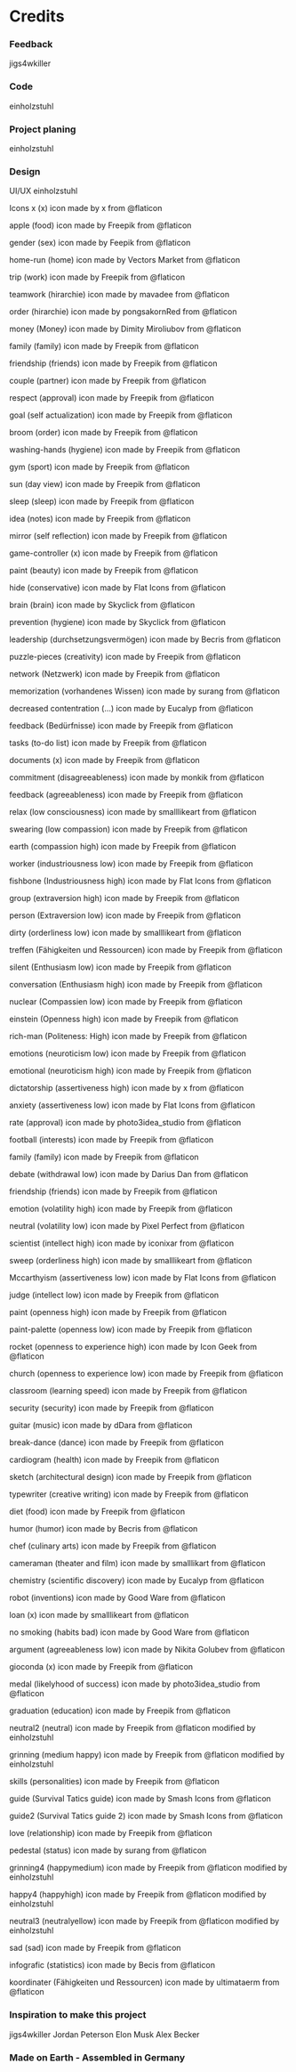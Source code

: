 # Credits

### Feedback
jigs4wkiller

### Code
einholzstuhl

### Project planing
einholzstuhl

### Design
UI/UX
einholzstuhl

Icons
x (x) icon made by x from @flaticon

apple (food) icon made by Freepik from @flaticon

gender (sex) icon made by Feepik from @flaticon

home-run (home) icon made by Vectors Market from @flaticon

trip (work) icon made by Freepik from @flaticon

teamwork (hirarchie) icon made by mavadee from @flaticon

order (hirarchie) icon made by pongsakornRed from @flaticon

money (Money) icon made by Dimity Miroliubov from @flaticon

family (family) icon made by Freepik from @flaticon

friendship (friends) icon made by Freepik from @flaticon

couple (partner) icon made by Freepik from @flaticon

respect (approval) icon made by Freepik from @flaticon

goal (self actualization) icon made by Freepik from @flaticon

broom (order) icon made by Freepik from @flaticon

washing-hands (hygiene) icon made by Freepik from @flaticon

gym (sport) icon made by Freepik from @flaticon

sun (day view) icon made by Freepik from @flaticon

sleep (sleep) icon made by Freepik from @flaticon

idea (notes) icon made by Freepik from @flaticon

mirror (self reflection) icon made by Freepik from @flaticon

game-controller (x) icon made by Freepik from @flaticon

paint (beauty) icon made by Freepik from @flaticon

hide (conservative) icon made by Flat Icons from @flaticon

brain (brain) icon made by Skyclick from @flaticon

prevention (hygiene) icon made by Skyclick from @flaticon

leadership (durchsetzungsvermögen) icon made by Becris from @flaticon

puzzle-pieces (creativity) icon made by Freepik from @flaticon

network (Netzwerk) icon made by Freepik from @flaticon

memorization (vorhandenes Wissen) icon made by surang from @flaticon

decreased contentration (...) icon made by Eucalyp from @flaticon

feedback (Bedürfnisse) icon made by Freepik from @flaticon

tasks (to-do list) icon made by Freepik from @flaticon

documents (x) icon made by Freepik from @flaticon

commitment (disagreeableness) icon made by monkik from @flaticon

feedback (agreeableness) icon made by Freepik from @flaticon

relax (low consciousness) icon made by smalllikeart from @flaticon

swearing (low compassion) icon made by Freepik from @flaticon

earth (compassion high) icon made by Freepik from @flaticon

worker (industriousness low) icon made by Freepik from @flaticon

fishbone (Industriousness high) icon made by Flat Icons from @flaticon

group (extraversion high) icon made by Freepik from @flaticon

person (Extraversion low) icon made by Freepik from @flaticon

dirty (orderliness low) icon made by smalllikeart from @flaticon

treffen (Fähigkeiten und Ressourcen) icon made by Freepik from @flaticon

silent (Enthusiasm low) icon made by Freepik from @flaticon

conversation (Enthusiasm high) icon made by Freepik from @flaticon

nuclear (Compassien low) icon made by Freepik from @flaticon

einstein (Openness high) icon made by Freepik from @flaticon

rich-man (Politeness: High) icon made by Freepik from @flaticon

emotions (neuroticism low) icon made by Freepik from @flaticon

emotional (neuroticism high) icon made by Freepik from @flaticon

dictatorship (assertiveness high) icon made by x from @flaticon

anxiety (assertiveness low) icon made by Flat Icons from @flaticon

rate (approval) icon made by photo3idea_studio from @flaticon

football (interests) icon made by Freepik from @flaticon

family (family) icon made by Freepik from @flaticon

debate (withdrawal low) icon made by Darius Dan from @flaticon

friendship (friends) icon made by Freepik from @flaticon

emotion (volatility high) icon made by Freepik from @flaticon

neutral (volatility low) icon made by Pixel Perfect from @flaticon

scientist (intellect high) icon made by iconixar from @flaticon

sweep (orderliness high) icon made by smalllikeart from @flaticon

Mccarthyism (assertiveness low) icon made by Flat Icons from @flaticon

judge (intellect low) icon made by Freepik from @flaticon

paint (openness high) icon made by Freepik from @flaticon

paint-palette (openness low) icon made by Freepik from @flaticon

rocket (openness to experience high) icon made by Icon Geek from @flaticon

church (openness to experience low) icon made by Freepik from @flaticon

classroom (learning speed) icon made by Freepik from @flaticon

security (security) icon made by Freepik from @flaticon

guitar (music) icon made by dDara from @flaticon

break-dance (dance) icon made by Freepik from @flaticon

cardiogram (health) icon made by Freepik from @flaticon

sketch (architectural design) icon made by Freepik from @flaticon

typewriter (creative writing) icon made by Freepik from @flaticon

diet (food) icon made by Freepik from @flaticon

humor (humor) icon made by Becris from @flaticon

chef (culinary arts) icon made by Freepik from @flaticon

cameraman (theater and film) icon made by smalllikart from @flaticon

chemistry (scientific discovery) icon made by Eucalyp from @flaticon

robot (inventions) icon made by Good Ware from @flaticon

loan (x) icon made by smalllikeart from @flaticon

no smoking (habits bad) icon made by Good Ware from @flaticon

argument (agreeableness low) icon made by Nikita Golubev from @flaticon

gioconda (x) icon made by Freepik from @flaticon

medal (likelyhood of success) icon made by photo3idea_studio from @flaticon

graduation (education) icon made by Freepik from @flaticon

neutral2 (neutral) icon made by Freepik from @flaticon modified by einholzstuhl

grinning (medium happy) icon made by Freepik from @flaticon modified by einholzstuhl

skills (personalities) icon made by Freepik from @flaticon

guide (Survival Tatics guide) icon made by Smash Icons from @flaticon

guide2 (Survival Tatics guide 2) icon made by Smash Icons from @flaticon

love (relationship) icon made by Freepik from @flaticon

pedestal (status) icon made by surang from @flaticon

grinning4 (happymedium) icon made by Freepik from @flaticon modified by einholzstuhl

happy4 (happyhigh) icon made by Freepik from @flaticon modified by einholzstuhl

neutral3 (neutralyellow) icon made by Freepik from @flaticon modified by einholzstuhl

sad (sad) icon made by Freepik from @flaticon

infografic (statistics) icon made by Becis from @flaticon

koordinater (Fähigkeiten und Ressourcen) icon made by ultimataerm from @flaticon

### Inspiration to make this project
jigs4wkiller
Jordan Peterson
Elon Musk
Alex Becker

### Made on Earth - Assembled in Germany

